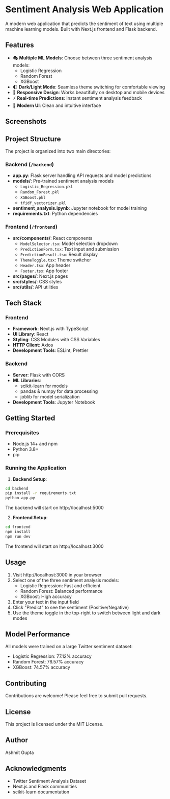 # Sentiment Analysis Web Application

A modern web application that predicts the sentiment of text using multiple machine learning models. Built with Next.js frontend and Flask backend.

## Features

- 🎭 **Multiple ML Models**: Choose between three sentiment analysis models:
  - Logistic Regression
  - Random Forest
  - XGBoost
- 🌓 **Dark/Light Mode**: Seamless theme switching for comfortable viewing
- 📱 **Responsive Design**: Works beautifully on desktop and mobile devices
- ⚡ **Real-time Predictions**: Instant sentiment analysis feedback
- 🎨 **Modern UI**: Clean and intuitive interface

## Screenshots


## Project Structure

The project is organized into two main directories:

### Backend (`/backend`)

- **app.py**: Flask server handling API requests and model predictions
- **models/**: Pre-trained sentiment analysis models
  - `Logistic_Regression.pkl`
  - `Random_Forest.pkl`
  - `XGBoost.pkl`
  - `tfidf_vectorizer.pkl`
- **sentiment_analysis.ipynb**: Jupyter notebook for model training
- **requirements.txt**: Python dependencies

### Frontend (`/frontend`)

- **src/components/**: React components
  - `ModelSelector.tsx`: Model selection dropdown
  - `PredictionForm.tsx`: Text input and submission
  - `PredictionResult.tsx`: Result display
  - `ThemeToggle.tsx`: Theme switcher
  - `Header.tsx`: App header
  - `Footer.tsx`: App footer
- **src/pages/**: Next.js pages
- **src/styles/**: CSS styles
- **src/utils/**: API utilities

## Tech Stack

### Frontend
- **Framework**: Next.js with TypeScript
- **UI Library**: React
- **Styling**: CSS Modules with CSS Variables
- **HTTP Client**: Axios
- **Development Tools**: ESLint, Prettier

### Backend
- **Server**: Flask with CORS
- **ML Libraries**: 
  - scikit-learn for models
  - pandas & numpy for data processing
  - joblib for model serialization
- **Development Tools**: Jupyter Notebook

## Getting Started

### Prerequisites
- Node.js 14+ and npm
- Python 3.8+
- pip

### Running the Application

1. **Backend Setup**:
```bash
cd backend
pip install -r requirements.txt
python app.py
```
The backend will start on http://localhost:5000

2. **Frontend Setup**:
```bash
cd frontend
npm install
npm run dev
```
The frontend will start on http://localhost:3000

## Usage

1. Visit http://localhost:3000 in your browser
2. Select one of the three sentiment analysis models:
   - Logistic Regression: Fast and efficient
   - Random Forest: Balanced performance
   - XGBoost: High accuracy
3. Enter your text in the input field
4. Click "Predict" to see the sentiment (Positive/Negative)
5. Use the theme toggle in the top-right to switch between light and dark modes

## Model Performance

All models were trained on a large Twitter sentiment dataset:
- Logistic Regression: 77.12% accuracy
- Random Forest: 76.57% accuracy
- XGBoost: 74.57% accuracy

## Contributing

Contributions are welcome! Please feel free to submit pull requests.

## License

This project is licensed under the MIT License.

## Author

Ashmit Gupta

## Acknowledgments

- Twitter Sentiment Analysis Dataset
- Next.js and Flask communities
- scikit-learn documentation
